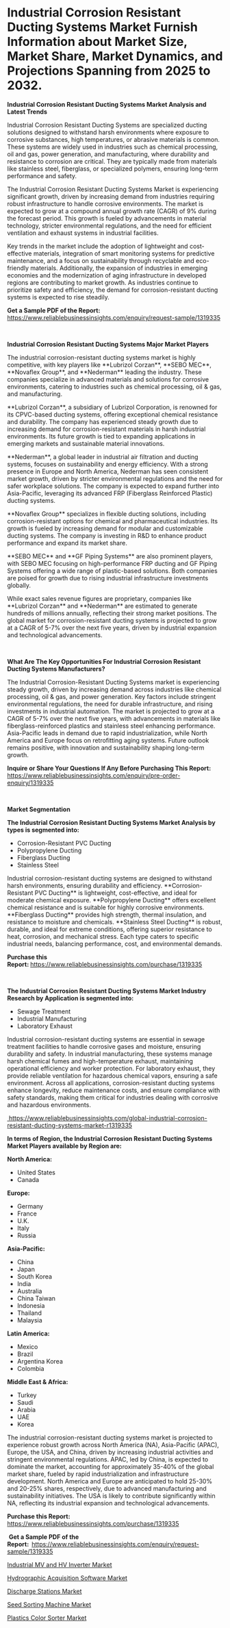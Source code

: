 <p><h1>Industrial Corrosion Resistant Ducting Systems Market Furnish Information about Market Size, Market Share, Market Dynamics, and Projections Spanning from 2025 to 2032.</h1></p><p><strong>Industrial Corrosion Resistant Ducting Systems Market Analysis and Latest Trends</strong></p>
<p><p>Industrial Corrosion Resistant Ducting Systems are specialized ducting solutions designed to withstand harsh environments where exposure to corrosive substances, high temperatures, or abrasive materials is common. These systems are widely used in industries such as chemical processing, oil and gas, power generation, and manufacturing, where durability and resistance to corrosion are critical. They are typically made from materials like stainless steel, fiberglass, or specialized polymers, ensuring long-term performance and safety.</p><p>The Industrial Corrosion Resistant Ducting Systems Market is experiencing significant growth, driven by increasing demand from industries requiring robust infrastructure to handle corrosive environments. The market is expected to grow at a compound annual growth rate (CAGR) of 9% during the forecast period. This growth is fueled by advancements in material technology, stricter environmental regulations, and the need for efficient ventilation and exhaust systems in industrial facilities.</p><p>Key trends in the market include the adoption of lightweight and cost-effective materials, integration of smart monitoring systems for predictive maintenance, and a focus on sustainability through recyclable and eco-friendly materials. Additionally, the expansion of industries in emerging economies and the modernization of aging infrastructure in developed regions are contributing to market growth. As industries continue to prioritize safety and efficiency, the demand for corrosion-resistant ducting systems is expected to rise steadily.</p></p>
<p><strong>Get a Sample PDF of the Report:&nbsp;</strong> <a href="https://www.reliablebusinessinsights.com/enquiry/request-sample/1319335?utm_campaign=1091&utm_medium=2&utm_source=Github&utm_content=ia&utm_term=20012025&utm_id=industrial-corrosion-resistant-ducting-systems">https://www.reliablebusinessinsights.com/enquiry/request-sample/1319335</a></p>
<p>&nbsp;</p>
<p><strong>Industrial Corrosion Resistant Ducting Systems Major Market Players</strong></p>
<p><p>The industrial corrosion-resistant ducting systems market is highly competitive, with key players like **Lubrizol Corzan**, **SEBO MEC**, **Novaflex Group**, and **Nederman** leading the industry. These companies specialize in advanced materials and solutions for corrosive environments, catering to industries such as chemical processing, oil & gas, and manufacturing.</p><p>**Lubrizol Corzan**, a subsidiary of Lubrizol Corporation, is renowned for its CPVC-based ducting systems, offering exceptional chemical resistance and durability. The company has experienced steady growth due to increasing demand for corrosion-resistant materials in harsh industrial environments. Its future growth is tied to expanding applications in emerging markets and sustainable material innovations.</p><p>**Nederman**, a global leader in industrial air filtration and ducting systems, focuses on sustainability and energy efficiency. With a strong presence in Europe and North America, Nederman has seen consistent market growth, driven by stricter environmental regulations and the need for safer workplace solutions. The company is expected to expand further into Asia-Pacific, leveraging its advanced FRP (Fiberglass Reinforced Plastic) ducting systems.</p><p>**Novaflex Group** specializes in flexible ducting solutions, including corrosion-resistant options for chemical and pharmaceutical industries. Its growth is fueled by increasing demand for modular and customizable ducting systems. The company is investing in R&D to enhance product performance and expand its market share.</p><p>**SEBO MEC** and **GF Piping Systems** are also prominent players, with SEBO MEC focusing on high-performance FRP ducting and GF Piping Systems offering a wide range of plastic-based solutions. Both companies are poised for growth due to rising industrial infrastructure investments globally.</p><p>While exact sales revenue figures are proprietary, companies like **Lubrizol Corzan** and **Nederman** are estimated to generate hundreds of millions annually, reflecting their strong market positions. The global market for corrosion-resistant ducting systems is projected to grow at a CAGR of 5-7% over the next five years, driven by industrial expansion and technological advancements.</p></p>
<p>&nbsp;</p>
<p><strong>What Are The Key Opportunities For Industrial Corrosion Resistant Ducting Systems Manufacturers?</strong></p>
<p><p>The Industrial Corrosion-Resistant Ducting Systems market is experiencing steady growth, driven by increasing demand across industries like chemical processing, oil & gas, and power generation. Key factors include stringent environmental regulations, the need for durable infrastructure, and rising investments in industrial automation. The market is projected to grow at a CAGR of 5-7% over the next five years, with advancements in materials like fiberglass-reinforced plastics and stainless steel enhancing performance. Asia-Pacific leads in demand due to rapid industrialization, while North America and Europe focus on retrofitting aging systems. Future outlook remains positive, with innovation and sustainability shaping long-term growth.</p></p>
<p><strong>Inquire or Share Your Questions If Any Before Purchasing This Report:</strong> <a href="https://www.reliablebusinessinsights.com/enquiry/pre-order-enquiry/1319335?utm_campaign=1091&utm_medium=2&utm_source=Github&utm_content=ia&utm_term=20012025&utm_id=industrial-corrosion-resistant-ducting-systems">https://www.reliablebusinessinsights.com/enquiry/pre-order-enquiry/1319335</a></p>
<p>&nbsp;</p>
<p><strong>Market Segmentation</strong></p>
<p><strong>The Industrial Corrosion Resistant Ducting Systems Market Analysis by types is segmented into:</strong></p>
<p><ul><li>Corrosion-Resistant PVC Ducting</li><li>Polypropylene Ducting</li><li>Fiberglass Ducting</li><li>Stainless Steel</li></ul></p>
<p><p>Industrial corrosion-resistant ducting systems are designed to withstand harsh environments, ensuring durability and efficiency. **Corrosion-Resistant PVC Ducting** is lightweight, cost-effective, and ideal for moderate chemical exposure. **Polypropylene Ducting** offers excellent chemical resistance and is suitable for highly corrosive environments. **Fiberglass Ducting** provides high strength, thermal insulation, and resistance to moisture and chemicals. **Stainless Steel Ducting** is robust, durable, and ideal for extreme conditions, offering superior resistance to heat, corrosion, and mechanical stress. Each type caters to specific industrial needs, balancing performance, cost, and environmental demands.</p></p>
<p><strong>Purchase this Report:&nbsp;</strong><a href="https://www.reliablebusinessinsights.com/purchase/1319335?utm_campaign=1091&utm_medium=2&utm_source=Github&utm_content=ia&utm_term=20012025&utm_id=industrial-corrosion-resistant-ducting-systems">https://www.reliablebusinessinsights.com/purchase/1319335</a></p>
<p>&nbsp;</p>
<p><strong>The Industrial Corrosion Resistant Ducting Systems Market Industry Research by Application is segmented into:</strong></p>
<p><ul><li>Sewage Treatment</li><li>Industrial Manufacturing</li><li>Laboratory Exhaust</li></ul></p>
<p><p>Industrial corrosion-resistant ducting systems are essential in sewage treatment facilities to handle corrosive gases and moisture, ensuring durability and safety. In industrial manufacturing, these systems manage harsh chemical fumes and high-temperature exhaust, maintaining operational efficiency and worker protection. For laboratory exhaust, they provide reliable ventilation for hazardous chemical vapors, ensuring a safe environment. Across all applications, corrosion-resistant ducting systems enhance longevity, reduce maintenance costs, and ensure compliance with safety standards, making them critical for industries dealing with corrosive and hazardous environments.</p></p>
<p><a href="https://www.reliablebusinessinsights.com/global-industrial-corrosion-resistant-ducting-systems-market-r1319335?utm_campaign=1091&utm_medium=2&utm_source=Github&utm_content=ia&utm_term=20012025&utm_id=industrial-corrosion-resistant-ducting-systems">&nbsp;https://www.reliablebusinessinsights.com/global-industrial-corrosion-resistant-ducting-systems-market-r1319335</a></p>
<p><strong>In terms of Region, the Industrial Corrosion Resistant Ducting Systems Market Players available by Region are:</strong></p>
<p>
    <p> <strong> North America: </strong>
        <ul>
            <li>United States</li>
            <li>Canada</li>
        </ul>
        </p> 
    <p> <strong> Europe: </strong>
        <ul>
            <li>Germany</li>
            <li>France</li>
            <li>U.K.</li>
            <li>Italy</li>
            <li>Russia</li>
        </ul>
        </p> 
    <p> <strong> Asia-Pacific: </strong>
        <ul>
            <li>China</li>
            <li>Japan</li>
            <li>South Korea</li>
            <li>India</li>
            <li>Australia</li>
            <li>China Taiwan</li>
            <li>Indonesia</li>
            <li>Thailand</li>
            <li>Malaysia</li>
        </ul>
        </p> 
    <p> <strong> Latin America: </strong>
        <ul>
            <li>Mexico</li>
            <li>Brazil</li>
            <li>Argentina Korea</li>
            <li>Colombia</li>
        </ul>
        </p> 
    <p> <strong> Middle East & Africa: </strong>
        <ul>
            <li>Turkey</li>
            <li>Saudi</li>
            <li>Arabia</li>
            <li>UAE</li>
            <li>Korea</li>
        </ul>
    </p>
    </p>
<p><p>The industrial corrosion-resistant ducting systems market is projected to experience robust growth across North America (NA), Asia-Pacific (APAC), Europe, the USA, and China, driven by increasing industrial activities and stringent environmental regulations. APAC, led by China, is expected to dominate the market, accounting for approximately 35-40% of the global market share, fueled by rapid industrialization and infrastructure development. North America and Europe are anticipated to hold 25-30% and 20-25% shares, respectively, due to advanced manufacturing and sustainability initiatives. The USA is likely to contribute significantly within NA, reflecting its industrial expansion and technological advancements.</p></p>
<p><strong>Purchase this Report: </strong><a href="https://www.reliablebusinessinsights.com/purchase/1319335?utm_campaign=1091&utm_medium=2&utm_source=Github&utm_content=ia&utm_term=20012025&utm_id=industrial-corrosion-resistant-ducting-systems">https://www.reliablebusinessinsights.com/purchase/1319335</a></p>
<p>&nbsp;<strong>Get a Sample PDF of the Report:&nbsp;&nbsp;</strong><a href="https://www.reliablebusinessinsights.com/enquiry/request-sample/1319335?utm_campaign=1091&utm_medium=2&utm_source=Github&utm_content=ia&utm_term=20012025&utm_id=industrial-corrosion-resistant-ducting-systems">https://www.reliablebusinessinsights.com/enquiry/request-sample/1319335</a></p>
<p><strong></strong></p>
<p><p><a href="https://github.com/MariaWashington76/Market-Research-Report-List-1/blob/main/industrial-mv-and-hv-inverter-market.md?utm_campaign=1091&utm_medium=2&utm_source=Github&utm_content=ia&utm_term=20012025&utm_id=industrial-corrosion-resistant-ducting-systems">Industrial MV and HV Inverter Market</a></p><p><a href="https://github.com/rosamariarocque98/Market-Research-Report-List-1/blob/main/hydrographic-acquisition-software-market.md?utm_campaign=1091&utm_medium=2&utm_source=Github&utm_content=ia&utm_term=20012025&utm_id=industrial-corrosion-resistant-ducting-systems">Hydrographic Acquisition Software Market</a></p><p><a href="https://www.linkedin.com/pulse/whats-driving-discharge-stations-market-boom-key-growth-drivers-jpbmf?utm_campaign=1091&utm_medium=2&utm_source=Github&utm_content=ia&utm_term=20012025&utm_id=industrial-corrosion-resistant-ducting-systems">Discharge Stations Market</a></p><p><a href="https://www.linkedin.com/pulse/anticipated-cagr-77-seed-sorting-machine-market-analysis-report-cr9qf?utm_campaign=1091&utm_medium=2&utm_source=Github&utm_content=ia&utm_term=20012025&utm_id=industrial-corrosion-resistant-ducting-systems">Seed Sorting Machine Market</a></p><p><a href="https://www.linkedin.com/pulse/market-insights-evaluating-competitors-plastics-color-sorter-k5dqc?utm_campaign=1091&utm_medium=2&utm_source=Github&utm_content=ia&utm_term=20012025&utm_id=industrial-corrosion-resistant-ducting-systems">Plastics Color Sorter Market</a></p></p>